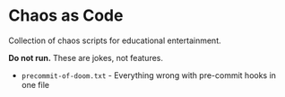 # Chaos as Code

Collection of chaos scripts for educational entertainment. 

**Do not run.** These are jokes, not features.

- `precommit-of-doom.txt` - Everything wrong with pre-commit hooks in one file
